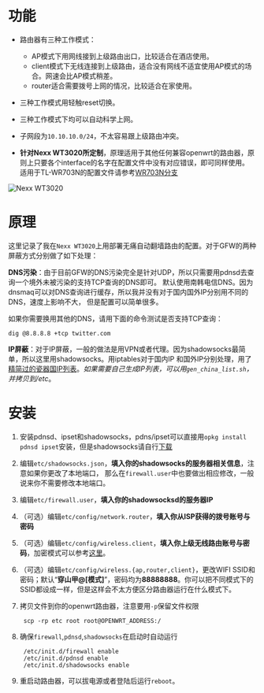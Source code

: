 功能
======

* 路由器有三种工作模式：

    + AP模式下用网线接到上级路由出口，比较适合在酒店使用。
    + client模式下无线连接到上级路由，适合没有网线不适宜使用AP模式的场合。网速会比AP模式稍差。
    + router适合需要拨号上网的情况，比较适合在家使用。

* 三种工作模式用轻触reset切换。
* 三种工作模式下均可以自动科学上网。
* 子网段为`10.10.10.0/24`，不太容易跟上级路由冲突。
* **针对Nexx WT3020所定制**，原理适用于其他任何兼容openwrt的路由器，原则上只要各个interface的名字在配置文件中没有对应错误，即可同样使用。
适用于TL-WR703N的配置文件请参考[WR703N分支](https://github.com/roylez/openwrt_pangolin/tree/WR703N)

![Nexx WT3020](http://www.nexx.com.cn/src/simg/3020.jpg)

原理
========

这里记录了我在`Nexx WT3020`上用部署无痛自动翻墙路由的配置。对于GFW的两种屏蔽方式分别做了如下处理：

**DNS污染**：由于目前GFW的DNS污染完全是针对UDP，所以只需要用pdnsd去查询一个境外未被污染的支持TCP查询的DNS即可。
默认使用南韩电信DNS。因为dnsmaq可以对DNS查询进行缓存，所以我并没有对于国内国外IP分别用不同的DNS，速度上影响不大，
但是配置可以简单很多。

如果你需要换用其他的DNS，请用下面的命令测试是否支持TCP查询：

    dig @8.8.8.8 +tcp twitter.com

**IP屏蔽**：对于IP屏蔽，一般的做法是用VPN或者代理。因为shadowsocks最简单，所以这里用shadowsocks。用iptables对于国内IP
和国外IP分别处理，用了[精简过的瓷器国IP列表][1]。*如果需要自己生成IP列表，可以用`gen_china_list.sh`，并拷贝到/etc*。

安装
========

1. 安装pdnsd、ipset和shadowsocks，pdns/ipset可以直接用`opkg install pdnsd ipset`安装，但是shadowsocks请自行[下载][2]

2. 编辑`etc/shadowsocks.json`，**填入你的shadowsocks的服务器相关信息**，注意如果你更改了本地端口，
那么在`firewall.user`中也要做出相应修改，一般说来你不需要修改本地端口。

3. 编辑`etc/firewall.user`，**填入你的shadowsocksd的服务器IP**

4. （可选）编辑`etc/config/network.router`，**填入你从ISP获得的拨号账号与密码**

5. （可选）编辑`etc/config/wireless.client`，**填入你上级无线路由账号与密码**，加密模式可以参考[这里][3]。

6. （可选）编辑`etc/config/wireless.{ap,router,client}`，更改WIFI SSID和密码；默认“**穿山甲@[模式]**”，密码均为**88888888**。你可以把不同模式下的SSID都设成一样，但是这样会不太方便区分路由器运行在什么模式下。

7. 拷贝文件到你的openwrt路由器，注意要用`-p`保留文件权限

        scp -rp etc root root@OPENWRT_ADDRESS:/

8. 确保`firewall`,`pdnsd`,`shadowsocks`在启动时自动运行

        /etc/init.d/firewall enable
        /etc/init.d/pdnsd enable
        /etc/init.d/shadowsocks enable

9. 重启动路由器，可以拔电源或者登陆后运行`reboot`。


[1]: https://gist.github.com/zts1993/dca7c062a520396d3091
[2]: http://sourceforge.net/projects/openwrt-dist/files/shadowsocks-libev/
[3]: http://wiki.openwrt.org/doc/uci/wireless#wpaencryption
